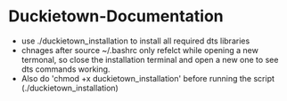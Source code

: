 # Duckietown-Documentation

* use ./duckietown_installation to install all required dts libraries
* chnages after source ~/.bashrc only refelct while opening a new termonal, so close the installation terminal and open a new one to see dts commands working.
* Also do 'chmod +x duckietown_installation' before running the script (./duckietown_installation)
